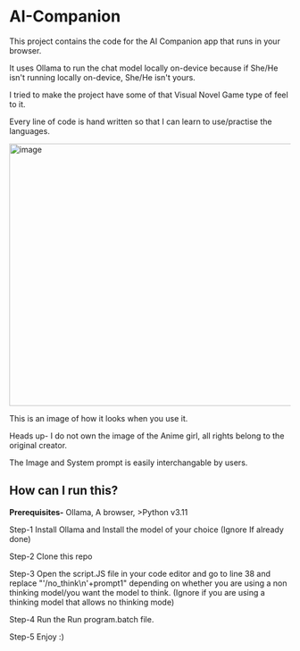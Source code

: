 # AI-Companion
This project contains the code for the AI Companion app that runs in your browser.

It uses Ollama to run the chat model locally on-device because if She/He isn't running locally on-device, She/He isn't yours.

I tried to make the project have some of that Visual Novel Game type of feel to it.

Every line of code is hand written so that I can learn to use/practise the languages. 

<img width="947" height="470" alt="image" src="https://github.com/user-attachments/assets/b95b529b-27a6-4ec3-8818-c50066adb1fc" />

This is an image of how it looks when you use it.

Heads up- I do not own the image of the Anime girl, all rights belong to the original creator.

The Image and System prompt is easily interchangable by users.

## **How can I run this?**
**Prerequisites-** Ollama, A browser, >Python v3.11

Step-1 Install Ollama and Install the model of your choice (Ignore If already done)

Step-2 Clone this repo

Step-3 Open the script.JS file in your code editor and go to line 38 and replace "'/no_think\n'+prompt1" depending on whether you are using a non thinking model/you want the model to think. (Ignore if you are using a thinking model that allows no thinking mode)

Step-4 Run the Run program.batch file.

Step-5 Enjoy :)

